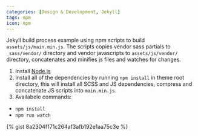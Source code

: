 ```yaml
---
categories: [Design & Development, Jekyll]
tags: npm
icon: npm
---
```


Jekyll build process example using npm scripts to build `assets/js/main.min.js`. The scripts copies vendor sass partials to `_sass/vendor/` directory and vendor javascripts to `assets/js/vendor/` directory, concatenates and minifies js files and watches for changes.

1. Install [Node.js](https://nodejs.org/en/)
2. Install all of the dependencies by running `npm install` in theme root directory, this will install all SCSS and JS dependencies, compress and concatenate JS scripts into `main.min.js`.
3. Availabele commands:
  * `npm install`
  * `npm run watch`

{% gist 8a2304f171c264af3afb192e1aa75c3e %}
